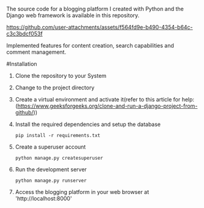 The source code for a blogging platform I created with Python and the Django web framework is available in this repository.

https://github.com/user-attachments/assets/f564fd9e-b490-4354-b64c-c3c3bdcf053f

Implemented features for content creation, search capabilities and comment management.

#Installation

1. Clone the repository to your System

2. Change to the project directory

3. Create a virtual environment and activate it(refer to this article for help:(https://www.geeksforgeeks.org/clone-and-run-a-django-project-from-github/))

4. Install the required dependencies and setup the database

       pip install -r requirements.txt

6. Create a superuser account

       python manage.py createsuperuser 

8. Run the development server

       python manage.py runserver 

9. Access the blogging platform in your web browser at 'http://localhost:8000' 




